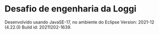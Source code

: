# Desafio de engenharia da Loggi

Desenvolvido usando JavaSE-17, no ambiente do Eclipse Version: 2021-12 (4.22.0) Build id: 20211202-1639.
